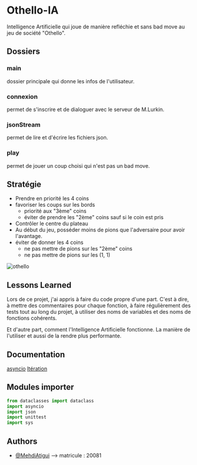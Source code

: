 
# Othello-IA

Intelligence Artificielle qui joue de manière refléchie et sans bad move
 au jeu de société "Othello".

## Dossiers
### main
dossier principale qui donne les infos de l'utilisateur.
### connexion
permet de s'inscrire et de dialoguer avec le serveur de M.Lurkin. 
### jsonStream
permet de lire et d'écrire les fichiers json.
### play
permet de jouer un coup choisi qui n'est pas un bad move.
## Stratégie

- Prendre en priorité les 4 coins
- favoriser les coups sur les bords
    - priorité aux "3ème" coins
    - éviter de prendre les "2ème" coins sauf si le coin est pris
- Contrôler le centre du plateau
- Au début du jeu, posséder moins de pions que l'adversaire pour avoir l'avantage.
- éviter de donner les 4 coins
    - ne pas mettre de pions sur les "2ème" coins
    - ne pas mettre de pions sur les (1, 1)
    
![othello](https://tronche.com/cours/assignment/position-initiale.gif)

## Lessons Learned

Lors de ce projet, j'ai appris à faire du code propre d'une part.
C'est à dire, à mettre des commentaires pour chaque fonction,
à faire régulièrement des tests tout au long du projet, à 
utiliser des noms de variables et des noms de fonctions cohérents.

Et d'autre part, comment l'Intelligence Artificielle fonctionne.
La manière de l'utiliser et aussi de la rendre plus performante.



## Documentation

[asyncio](https://docs.python.org/3/library/asyncio-stream.html)
[Itération](https://realpython.com/introduction-to-python-generators/)



## Modules importer

```python
from dataclasses import dataclass
import asyncio
import json
import unittest
import sys

```
## Authors

- [@MehdiAtigui](https://github.com/mehdiatigui/othello-IA)
--> matricule : 20081



